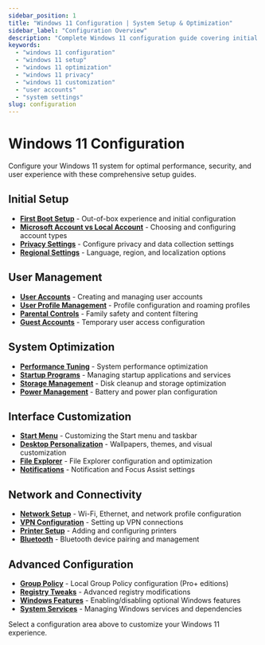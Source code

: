 ```yaml
---
sidebar_position: 1
title: "Windows 11 Configuration | System Setup & Optimization"
sidebar_label: "Configuration Overview"
description: "Complete Windows 11 configuration guide covering initial setup, user accounts, privacy settings, system optimization, and customization."
keywords: 
  - "windows 11 configuration"
  - "windows 11 setup"
  - "windows 11 optimization"
  - "windows 11 privacy"
  - "windows 11 customization"
  - "user accounts"
  - "system settings"
slug: configuration
---
```


# Windows 11 Configuration

Configure your Windows 11 system for optimal performance, security, and user experience with these comprehensive setup guides.

## Initial Setup

- **[First Boot Setup](./initial-setup/)** - Out-of-box experience and initial configuration
- **[Microsoft Account vs Local Account](./account-setup/)** - Choosing and configuring account types
- **[Privacy Settings](./privacy/)** - Configure privacy and data collection settings
- **[Regional Settings](./regional/)** - Language, region, and localization options

## User Management

- **[User Accounts](./user-accounts/)** - Creating and managing user accounts
- **[User Profile Management](./user-profiles/)** - Profile configuration and roaming profiles
- **[Parental Controls](./parental-controls/)** - Family safety and content filtering
- **[Guest Accounts](./guest-accounts/)** - Temporary user access configuration

## System Optimization

- **[Performance Tuning](./performance/)** - System performance optimization
- **[Startup Programs](./startup/)** - Managing startup applications and services
- **[Storage Management](./storage/)** - Disk cleanup and storage optimization
- **[Power Management](./power/)** - Battery and power plan configuration

## Interface Customization

- **[Start Menu](./start-menu/)** - Customizing the Start menu and taskbar
- **[Desktop Personalization](./desktop/)** - Wallpapers, themes, and visual customization
- **[File Explorer](./file-explorer/)** - File Explorer configuration and optimization
- **[Notifications](./notifications/)** - Notification and Focus Assist settings

## Network and Connectivity

- **[Network Setup](./network/)** - Wi-Fi, Ethernet, and network profile configuration
- **[VPN Configuration](./vpn/)** - Setting up VPN connections
- **[Printer Setup](./printers/)** - Adding and configuring printers
- **[Bluetooth](./bluetooth/)** - Bluetooth device pairing and management

## Advanced Configuration

- **[Group Policy](./group-policy/)** - Local Group Policy configuration (Pro+ editions)
- **[Registry Tweaks](./registry/)** - Advanced registry modifications
- **[Windows Features](./windows-features/)** - Enabling/disabling optional Windows features
- **[System Services](./services/)** - Managing Windows services and dependencies

Select a configuration area above to customize your Windows 11 experience.